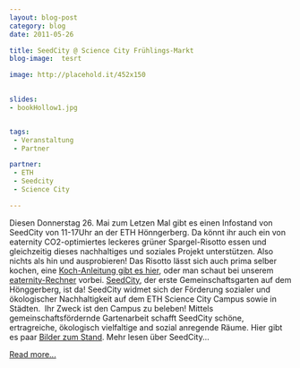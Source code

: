 ```yaml
---
layout: blog-post
category: blog
date: 2011-05-26

title: SeedCity @ Science City Frühlings-Markt
blog-image:  tesrt

image: http://placehold.it/452x150
 

slides:
- bookHollow1.jpg


tags:
 - Veranstaltung
 - Partner

partner:
 - ETH
 - Seedcity
 - Science City

--- 
```


Diesen Donnerstag 26. Mai zum Letzen Mal gibt es einen Infostand von SeedCity von 11-17Uhr an der ETH Hönngerberg. Da könnt ihr auch ein von eaternity CO2-optimiertes leckeres grüner Spargel-Risotto essen und gleichzeitig dieses nachhaltiges und soziales Projekt unterstützen. Also nichts als hin und ausprobieren!
Das Risotto lässt sich auch prima selber kochen, eine [Koch-Anleitung gibt es hier][1], oder man schaut bei unserem [eaternity-Rechner][2] vorbei.
[SeedCity][3], der erste Gemeinschaftsgarten auf dem Hönggerberg, ist da! SeedCity widmet sich der Förderung sozialer und ökologischer Nachhaltigkeit auf dem ETH Science City Campus sowie in Städten.  Ihr Zweck ist den Campus zu beleben! Mittels gemeinschaftsfördernde Gartenarbeit schafft SeedCity schöne, ertragreiche, ökologisch vielfaltige and sozial anregende Räume.
Hier gibt es paar [Bilder zum Stand][4]. Mehr lesen über SeedCity...

[Read more...][5]

[1]: 2011-05-26-Fruehlingsmarkt-seed-city-recipe.pdf
[2]: http://rechner.eaternity.ch
[3]: http://www.seedcity.ethz.ch/
[4]: https://www.dropbox.com/gallery/1214503/1/2011-ETH-Herbstmarkt?h=060d60#gallery:0
[5]: http://www.seedcity.ethz.ch/
